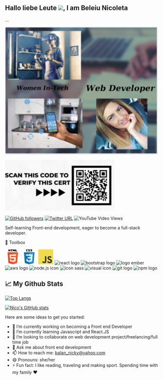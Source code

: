 ## Hallo liebe Leute  <img src="https://raw.githubusercontent.com/MartinHeinz/MartinHeinz/master/wave.gif" width="30px">, I am Beleiu Nicoleta
...

![](NicoProfil1.PNG)

![](git.png)


[![GitHub followers](https://img.shields.io/github/followers/Nico-git85?style=social)](https://github.com/Nico-git85)
[![Twitter URL](https://img.shields.io/twitter/url?label=My%20Twitter%20Profil&style=social&url=https%3A%2F%2Ftwitter.com%2FNicoletaBeleiu)](https://twitter.com/NicoletaBeleiu)
![YouTube Video Views](https://img.shields.io/youtube/views/UC8Oxwmj3CFuI8TuS5Fo1Ujw?label=In%20progress&style=social)


Self-learning Front-end development, eager to become a full-stack developer.


🧰 Toolbox

<img src="https://github.com/devicons/devicon/blob/master/icons/html5/html5-original-wordmark.svg" alt="html logo" width="50"  heigth="50" /> <img src="https://github.com/devicons/devicon/blob/master/icons/css3/css3-original-wordmark.svg" alt="CSS logo" width="50" heigth="50" />  <img src="https://github.com/devicons/devicon/blob/master/icons/javascript/javascript-original.svg" alt="Javascript tool icon" width="50" heigth="50" /> <img src="https://cdn.worldvectorlogo.com/logos/react-2.svg" alt="react logo" width="50" heigth="50" /> <img src="https://cdn.worldvectorlogo.com/logos/bootstrap-4.svg" alt="bootstrap logo" width="50" heigth="50" /> <img src="https://cdn.worldvectorlogo.com/logos/ember-tomster.svg" alt="logo ember" width="50" heigth="50" /> <img src="https://cdn.worldvectorlogo.com/logos/aws-logo.svg" alt="aws logo" width="50" heigth="50" /> <img src="https://cdn.worldvectorlogo.com/logos/nodejs-1.svg" alt="node.js icon" width="50" heigth="50" /> <img src="https://cdn.worldvectorlogo.com/logos/sass-1.svg" alt="icon sass" width="50" heith="50" /> <img src="https://cdn.worldvectorlogo.com/logos/visual-studio-code-1.svg" alt="visual icon" width="50" heigth="50" /> <img src="https://cdn.worldvectorlogo.com/logos/github-icon-1.svg" alt="git logo" width="50" heigth="50" /> <img src="https://cdn.worldvectorlogo.com/logos/npm.svg" alt="npm logo" width="50" heigth="50" />



## &#x1f4c8; My Github Stats 


[![Top Langs](https://github-readme-stats.vercel.app/api/top-langs/?username=Nico-git85&hide=java&theme=radical)](https://github.com/anuraghazra/github-readme-stats)


[![Nico's GitHub stats](https://github-readme-stats.vercel.app/api?username=Nico-git85&theme=radical)](https://github.com/anuraghazra/github-readme-stats)


Here are some ideas to get you started:

- 🔭 I’m currently working on becoming a Front end Developer
- 🌱 I’m currently learning Javascript and React.JS
- 👯 I’m looking to collaborate on web development project/freelancing/full time job
- 💬 Ask me about front end development 
- 📫 How to reach me: balan_nicky@yahoo.com
- 😄 Pronouns: she/her
- ⚡ Fun fact: I like reading, traveling and making sport. Spending time with my family ❤

